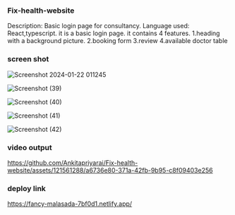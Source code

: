 ### Fix-health-website
Description: Basic login page for consultancy.
Language used: React,typescript.
it is a basic login page.
it contains 4 features.
1.heading with a background picture.
2.booking form
3.review
4.available doctor table

### screen shot

![Screenshot 2024-01-22 011245](https://github.com/Ankitapriyarai/Fix-health-website/assets/121561288/2931e975-ebf3-4fb9-9db1-dcf1337743dd)

![Screenshot (39)](https://github.com/Ankitapriyarai/Fix-health-website/assets/121561288/6a44bb67-d1bf-4510-a32b-b556c7fd381b)

![Screenshot (40)](https://github.com/Ankitapriyarai/Fix-health-website/assets/121561288/ad32c191-7131-44f2-8b67-adf8a5abb743)

![Screenshot (41)](https://github.com/Ankitapriyarai/Fix-health-website/assets/121561288/6c1ff40f-def0-47cb-8713-fbc261f06c1e)

![Screenshot (42)](https://github.com/Ankitapriyarai/Fix-health-website/assets/121561288/8351d489-4cf8-4126-a7f5-bbd9772eef06)

### video output

https://github.com/Ankitapriyarai/Fix-health-website/assets/121561288/a6736e80-371a-42fb-9b95-c8f09403e256

### deploy link

https://fancy-malasada-7bf0d1.netlify.app/

